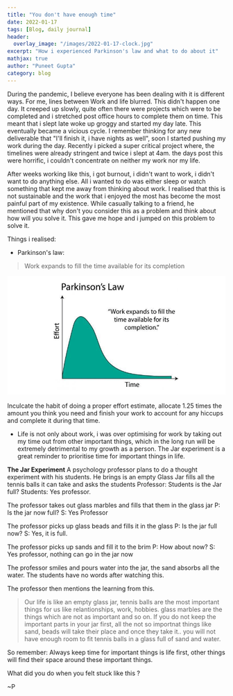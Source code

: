 ```yaml
---
title: "You don't have enough time"
date: 2022-01-17
tags: [Blog, daily journal]
header:
  overlay_image: "/images/2022-01-17-clock.jpg"
excerpt: "How i experienced Parkinson's law and what to do about it"
mathjax: true
author: "Puneet Gupta"
category: blog
---
```


During the pandemic, I believe everyone has been dealing with it is different ways. For me, lines between Work and life blurred. This didn't happen one day. It creeped up slowly, quite often there were projects which were to be completed and i stretched post office hours to complete them on time. This meant that i slept late woke up groggy and started my day late. This eventually became a vicious cycle. I remember thinking for any new deliverable that "I'll finish it, i have nights as well", soon I started pushing my work during the day. Recently i picked a super critical project where, the timelines were already stringent and twice i slept at 4am. the days post this were horrific, i couldn't concentrate on neither my work nor my life.

After weeks working like this, i got burnout, i didn't want to work, i didn't want to do anything else. All i wanted to do was either sleep or watch something that kept me away from thinking about work. I realised that this is not sustainable and the work that i enjoyed the most has become the most painful part of my existence. While casually talking to a friend, he mentioned that why don't you consider this as a problem and think about how will you solve it. This gave me hope and i jumped on this problem to solve it.


Things i realised:
* Parkinson's law:
> Work expands to fill the time available for its completion

![Parkinson's law](/images/2022-01-17-parkinson.png "Parkinson's law")

Inculcate the habit of doing a proper effort estimate, allocate 1.25 times the amount you think you need and finish your work to account for any hiccups and complete it during that time.

* Life is not only about work, i was over optimising for work by taking out my time out from other important things, which in the long run will be extremely detrimental to my growth as a person. The Jar experiment is a great reminder to prioritise time for important things in life.

**The Jar Experiment**
A psychology professor plans to do a thought experiment with his students. He brings is an empty Glass Jar fills all the tennis balls it can take and asks the students
Professor: Students is the Jar full?
Students: Yes professor.

The professor takes out glass marbles and fills that them in the glass jar
P: Is the jar now full?
S: Yes Professor

The professor picks up glass beads and fills it in the glass
P: Is the jar full now?
S: Yes, it is full.

The professor picks up sands and fill it to the brim
P: How about now?
S: Yes professor, nothing can go in the jar now

The professor smiles and pours water into the jar, the sand absorbs all the water. The students have no words after watching this.

The professor then mentions the learning from this.
>Our life is like an empty glass jar, tennis balls are the most important things for us like relantionships, work, hobbies. glass marbles are the things which are not as important and so on. If you do not keep the important parts in your jar first, all the not so importnat things like sand, beads will take their place and once they take it.. you will not have enough room to fit tennis balls in a glass full of sand and water.

So remember:
Always keep time for important things is life first, other things will find their space around these important things.

What did you do when you felt stuck like this ?

~P
